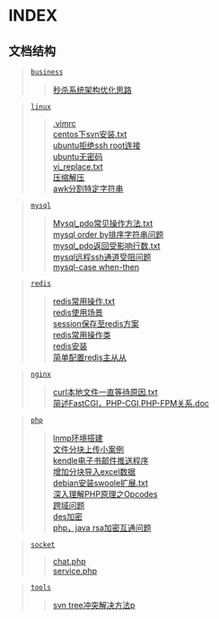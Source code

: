 INDEX
===

文档结构
--

><a href='https://github.com/zhong1/note/tree/master/business'>`business`</a>  
>><a href='https://github.com/zhong1/note/blob/master/business/秒杀系统架构优化思路'>秒杀系统架构优化思路</a>  


><a href='https://github.com/zhong1/note/tree/master/linux'>`linux`</a>  
>><a href='https://github.com/zhong1/note/blob/master/linux/.vimrc'>.vimrc</a>  
>><a href='https://github.com/zhong1/note/blob/master/linux/centos下svn安装.txt'>centos下svn安装.txt</a>  
>><a href='https://github.com/zhong1/note/blob/master/linux/ubuntu拒绝ssh root连接'>ubuntu拒绝ssh root连接</a>  
>><a href='https://github.com/zhong1/note/blob/master/linux/ubuntu无密码'>ubuntu无密码</a>   
>><a href='https://github.com/zhong1/note/blob/master/linux/vi_replace.txt'>vi_replace.txt</a>  
>><a href='https://github.com/zhong1/note/blob/master/linux/压缩解压'>压缩解压</a>  
>><a href='https://github.com/zhong1/note/blob/master/linux/awk分割特定字符串'>awk分割特定字符串</a>  



><a href='https://github.com/zhong1/note/tree/master/mysql'>`mysql`</a>  
>><a href='https://github.com/zhong1/note/blob/master/mysql/Mysql_pdo常见操作方法'>Mysql_pdo常见操作方法.txt</a>  
>><a href='https://github.com/zhong1/note/blob/master/mysql/mysql order by排序字符串问题'>mysql order by排序字符串问题</a>  
>><a href='https://github.com/zhong1/note/blob/master/mysql/mysql_pdo返回受影响行数.txt'>mysql_pdo返回受影响行数.txt</a>  
>><a href='https://github.com/zhong1/note/blob/master/mysql/mysql远程ssh通道受阻问题'>mysql远程ssh通道受阻问题</a>  
>><a href='https://github.com/zhong1/note/blob/master/mysql/mysql-case when-then'>mysql-case when-then</a></br>

><a href='https://github.com/zhong1/note/tree/master/redis'>`redis`</a>  
>><a href='https://github.com/zhong1/note/blob/master/redis/redis常用操作.txt'>redis常用操作.txt</a>  
>><a href='https://github.com/zhong1/note/blob/master/redis/redis使用场景.md'>redis使用场景</a>  
>><a href='https://github.com/zhong1/note/blob/master/redis/session保存至redis方案'>session保存至redis方案</a>  
>><a href='https://github.com/zhong1/note/blob/master/redis/redis常用操作类'>redis常用操作类</a>   
>><a href='https://github.com/zhong1/note/blob/master/redis/redis安装.md'>redis安装</a>   
>><a href='https://github.com/zhong1/note/blob/master/redis/简单配置redis主从从.md'>简单配置redis主从从</a>   

><a href='https://github.com/zhong1/note/tree/master/nginx'>`nginx`</a>  
>><a href='https://github.com/zhong1/note/blob/master/nginx/curl本地文件一直等待原因.txt'>curl本地文件一直等待原因.txt</a>  
>><a href='https://github.com/zhong1/note/blob/master/nginx/简述FastCGI，PHP-CGI,PHP-FPM关系.doc'>简述FastCGI，PHP-CGI,PHP-FPM关系.doc</a>  



><a href='https://github.com/zhong1/note/tree/master/php'>`php`</a> 
>><a href='https://github.com/zhong1/note/blob/master/php/lnmp环境搭建'>lnmp环境搭建</a>  
>><a href='https://github.com/zhong1/note/tree/master/php/cutFileUpload'>文件分块上传小案例</a>  
>><a href='https://github.com/zhong1/note/tree/master/php/push_kindle'>kendle电子书邮件推送程序</a>  
>><a href='https://github.com/zhong1/note/blob/master/php/chunk_excel.php'>增加分块导入excel数据</a>  
>><a href='https://github.com/zhong1/note/blob/master/php/debian安装swoole扩展.txt'>debian安装swoole扩展.txt</a>  
>><a href='https://github.com/zhong1/note/blob/master/php/深入理解PHP原理之Opcodes'>深入理解PHP原理之Opcodes</a>  
>><a href='https://github.com/zhong1/note/blob/master/php/跨域问题'>跨域问题</a>  
>><a href='https://github.com/zhong1/note/blob/master/php/des加密'>des加密</a></br>
>><a href='https://github.com/zhong1/note/blob/master/php/php，java rsa加密互通问题'>php，java rsa加密互通问题</a></br>


><a href='https://github.com/zhong1/note/tree/master/socket'>`socket`</a></br>
>><a href='https://github.com/zhong1/note/blob/master/socket/chat.php'>chat.php</a></br>
>><a href='https://github.com/zhong1/note/blob/master/socket/service.php'>service.php</a></br>

><a href='https://github.com/zhong1/note/tree/master/tools'>`tools`</a></br>
>><a href='https://github.com/zhong1/note/blob/master/tools/svn tree冲突解决方法.md'>svn tree冲突解决方法p</a></br>
